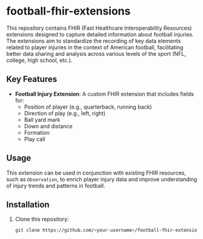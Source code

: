 # football-fhir-extensions

This repository contains FHIR (Fast Healthcare Interoperability Resources) extensions designed to capture detailed information about football injuries. The extensions aim to standardize the recording of key data elements related to player injuries in the context of American football, facilitating better data sharing and analysis across various levels of the sport (NFL, college, high school, etc.).

## Key Features

- **Football Injury Extension**: A custom FHIR extension that includes fields for:
  - Position of player (e.g., quarterback, running back)
  - Direction of play (e.g., left, right)
  - Ball yard mark
  - Down and distance
  - Formation
  - Play call

## Usage

This extension can be used in conjunction with existing FHIR resources, such as `Observation`, to enrich player injury data and improve understanding of injury trends and patterns in football.

## Installation

1. Clone this repository:
   ```bash
   git clone https://github.com/<your-username>/football-fhir-extensions.git
